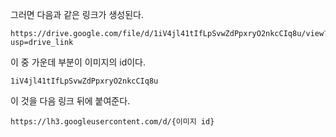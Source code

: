 그러면 다음과 같은 링크가 생성된다.

```
https://drive.google.com/file/d/1iV4jl41tIfLpSvwZdPpxryO2nkcCIq8u/view?usp=drive_link
```

이 중 가운데 부분이 이미지의 id이다.

```
1iV4jl41tIfLpSvwZdPpxryO2nkcCIq8u
```

이 것을 다음 링크 뒤에 붙여준다.

```
https://lh3.googleusercontent.com/d/{이미지 id}
```